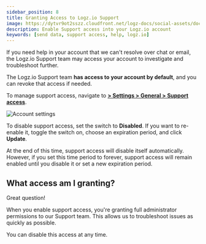 ```yaml
---
sidebar_position: 8
title: Granting Access to Logz.io Support
image: https://dytvr9ot2sszz.cloudfront.net/logz-docs/social-assets/docs-social.jpg
description: Enable Support access into your Logz.io account
keywords: [send data, support access, help, logz.io]
---
```



If you need help in your account that we can't resolve over chat or email, the Logz.io Support team may access your account to investigate and troubleshoot further.

The Logz.io Support team **has access to your account by default**, and you can revoke that access if needed.

To manage support access, navigate to [**<i class="li li-gear"></i> > Settings > General > Support access**](https://app.logz.io/#/dashboard/settings/general).

![Account settings](https://dytvr9ot2sszz.cloudfront.net/logz-docs/accounts/enable-support.gif)

To disable support access, set the switch to **Disabled**. If you want to re-enable it, toggle the switch on, choose an expiration period, and click **Update**.

At the end of this time, support access will disable itself automatically. However, if you set this time period to forever, support access will remain enabled until you disable it or set a new expiration period.

## What access am I granting?

Great question!

When you enable support access, you're granting full administrator permissions to our Support team.
This allows us to troubleshoot issues as quickly as possible.

You can disable this access at any time.